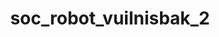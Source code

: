 ---
layout: my_redirect
title: soc_robot_vuilnisbak_2
redirect_from:
  - /docs/kiks/appelsenperen/index
permalink: /my_redirects/appelsenperen/
redirect_url: "/docs/kiks/appelsenperen/overappelsenperen.pdf"
---